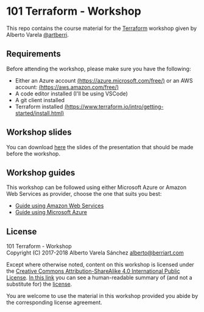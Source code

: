 # 101 Terraform - Workshop

This repo contains the course material for the [Terraform](https://www.terraform.io) workshop given by Alberto Varela [@artberri](https://twitter.com/artberri).

## Requirements

Before attending the workshop, please make sure you have the following:

- Either an Azure account [(https://azure.microsoft.com/free/)](https://azure.microsoft.com/free/) or an AWS account: [(https://aws.amazon.com/free/)](https://aws.amazon.com/free/)
- A code editor installed (I'll be using VSCode)
- A git client installed
- Terraform installed [(https://www.terraform.io/intro/getting-started/install.html)](https://www.terraform.io/intro/getting-started/install.html)

## Workshop slides

You can download [here](slides.pdf) the slides of the presentation that should be made before the workshop.

## Workshop guides

This workshop can be followed using either Microsoft Azure or Amazon Web Services as provider, choose the one that suits you best:

- [Guide using Amazon Web Services](https://github.com/artberri/101-terraform/tree/master/guide/aws/step-0.md)
- [Guide using Microsoft Azure](https://github.com/artberri/101-terraform/tree/master/guide/azure/step-0.md)

## License

101 Terraform - Workshop  
Copyright (C) 2017-2018 Alberto Varela Sánchez alberto@berriart.com

Except where otherwise noted, content on this workshop is licensed under the [Creative Commons Attribution-ShareAlike 4.0 International Public
License](LICENSE.md). [In this link](https://creativecommons.org/licenses/by-sa/4.0/) you can see a human-readable summary of (and not a substitute for) the [license](LICENSE.md).

You are welcome to use the material in this workshop provided you abide by the corresponding license agreement. 
